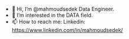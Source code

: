 - 👋 Hi, I’m @mahmoudsedek Data Engineer.
- 👀 I’m interested in the DATA field.
- 📫 How to reach me:
Linkedin: https://www.linkedin.com/in/mahmoudsedek/

<!---
mahmoudsedek/mahmoudsedek is a ✨ special ✨ repository because its `README.md` (this file) appears on your GitHub profile.
You can click the Preview link to take a look at your changes.
--->
